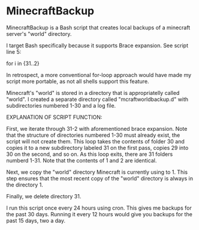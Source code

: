 MinecraftBackup
===============

MinecraftBackup is a Bash script that creates local backups of a minecraft server's "world" directory.

I target Bash specifically because it supports Brace expansion. See script line 5:

for i in {31..2}

In retrospect, a more conventional for-loop approach would have made my script more portable, as not all shells support this feature.

Minecraft's "world" is stored in a directory that is appropriatelly called "world". I created a separate directory called "mcraftworldbackup.d" with subdirectories numbered 1-30 and a log file.

EXPLANATION OF SCRIPT FUNCTION:

First, we iterate through 31-2 with aforementioned brace expansion. Note that the structure of directories numbered 1-30 must already exist, the script will not create them. This loop takes the contents of folder 30 and copies it to a new subdirectory labeled 31 on the first pass, copies 29 into 30 on the second, and so on. As this loop exits, there are 31 folders numberd 1-31. Note that the contents of 1 and 2 are identical.

Next, we copy the "world" directory Minecraft is currently using to 1. This step ensures that the most recent copy of the "world" directory is always in the directory 1.

Finally, we delete directory 31.

I run this script once every 24 hours using cron. This gives me backups for the past 30 days. Running it every 12 hours would give you backups for the past 15 days, two a day.
